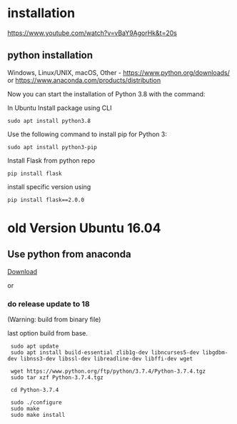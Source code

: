 # installation 


https://www.youtube.com/watch?v=vBaY9AgorHk&t=20s

## python installation 
 Windows, Linux/UNIX, macOS, Other - https://www.python.org/downloads/ or https://www.anaconda.com/products/distribution
 
 Now you can start the installation of Python 3.8 with the command:
 
 In Ubuntu Install package using CLI
 
    sudo apt install python3.8
 
 Use the following command to install pip for Python 3:

    sudo apt install python3-pip
    
 Install Flask from python repo
 
    pip install flask
    
 install specific version using 
  
    pip install flask==2.0.0
    
    
 # old Version Ubuntu 16.04
 
## Use python from anaconda

[Download](https://www.anaconda.com/)
 
 or 
 
 ### do release update to 18 
 
 (Warning: build from binary file)
 
  last option build from base.
  
     sudo apt update
     sudo apt install build-essential zlib1g-dev libncurses5-dev libgdbm-dev libnss3-dev libssl-dev libreadline-dev libffi-dev wget

     wget https://www.python.org/ftp/python/3.7.4/Python-3.7.4.tgz
     sudo tar xzf Python-3.7.4.tgz

     cd Python-3.7.4

     sudo ./configure
     sudo make
     sudo make install

    
    
 
    
    
   
